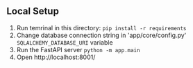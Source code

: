 ## Local Setup

1. Run temrinal in this directory: `pip install -r requirements`
2. Change database connection string in 'app/core/config.py' `SQLALCHEMY_DATABASE_URI` variable 
2. Run the FastAPI server `python -m app.main`
3. Open http://localhost:8001/
